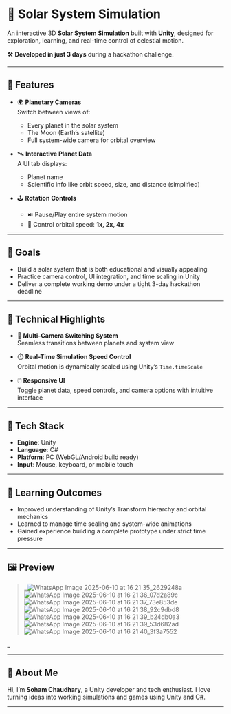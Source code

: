 # 🌠 Solar System Simulation

An interactive 3D **Solar System Simulation** built with **Unity**, designed for exploration, learning, and real-time control of celestial motion.

🛠️ **Developed in just 3 days** during a hackathon challenge.

---

## 🚀 Features

- 🌍 **Planetary Cameras**  
  Switch between views of:
  - Every planet in the solar system  
  - The Moon (Earth’s satellite)  
  - Full system-wide camera for orbital overview

- 🛰️ **Interactive Planet Data**  
  A UI tab displays:
  - Planet name  
  - Scientific info like orbit speed, size, and distance (simplified)

- 🕹️ **Rotation Controls**
  - ⏯️ Pause/Play entire system motion  
  - 🔁 Control orbital speed: **1x, 2x, 4x**

---

## 🎯 Goals

- Build a solar system that is both educational and visually appealing
- Practice camera control, UI integration, and time scaling in Unity
- Deliver a complete working demo under a tight 3-day hackathon deadline

---

## 🧠 Technical Highlights

- 🎥 **Multi-Camera Switching System**  
  Seamless transitions between planets and system view

- ⏱️ **Real-Time Simulation Speed Control**  
  Orbital motion is dynamically scaled using Unity’s `Time.timeScale`

- 🖱️ **Responsive UI**  
  Toggle planet data, speed controls, and camera options with intuitive interface

---

## 🔧 Tech Stack

- **Engine**: Unity  
- **Language**: C#  
- **Platform**: PC (WebGL/Android build ready)  
- **Input**: Mouse, keyboard, or mobile touch

---

## 🧪 Learning Outcomes

- Improved understanding of Unity’s Transform hierarchy and orbital mechanics
- Learned to manage time scaling and system-wide animations
- Gained experience building a complete prototype under strict time pressure

---

## 🖼️ Preview

> _![WhatsApp Image 2025-06-10 at 16 21 35_2629248a](https://github.com/user-attachments/assets/2b02aea9-b80c-4c58-9efb-59dab6368a0b)
> ![WhatsApp Image 2025-06-10 at 16 21 36_07d2a89c](https://github.com/user-attachments/assets/6fe5a2b1-fc93-4edb-9c82-0f02a4cce8f0)
![WhatsApp Image 2025-06-10 at 16 21 37_73e853de](https://github.com/user-attachments/assets/f7a374ba-151f-4f5a-96bf-239b2396ee0b)
![WhatsApp Image 2025-06-10 at 16 21 38_92c9dbd8](https://github.com/user-attachments/assets/ae067424-a271-4abc-ac4c-956e1540a63c)
![WhatsApp Image 2025-06-10 at 16 21 39_b24db0a3](https://github.com/user-attachments/assets/d18ed145-d79c-4ce9-849b-8ec91b8ba7cd)
![WhatsApp Image 2025-06-10 at 16 21 39_53d682ad](https://github.com/user-attachments/assets/fb016214-ea52-4280-9dd4-a19cbb6c3d74)
![WhatsApp Image 2025-06-10 at 16 21 40_3f3a7552](https://github.com/user-attachments/assets/1234ad99-9867-4e6c-8999-7e1596c66ef9)

_

---

## 🙋 About Me

Hi, I’m **Soham Chaudhary**, a Unity developer and tech enthusiast. I love turning ideas into working simulations and games using Unity and C#.


---
